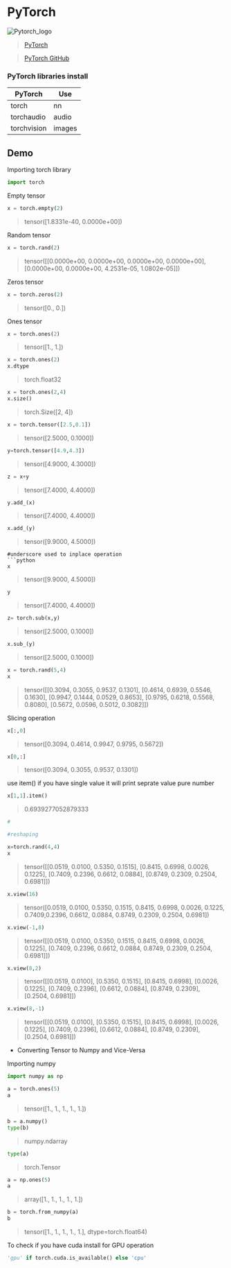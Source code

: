 # PyTorch


![Pytorch_logo](https://user-images.githubusercontent.com/58439868/133604410-de7e686c-c683-4239-8020-616b8cc304cb.png)


>[PyTorch](https://pytorch.org/)

>[PyTorch GitHub](https://github.com/pytorch/pytorch)

### PyTorch libraries install 



PyTorch         |      Use
--------------- |---------------
torch           |     nn
torchaudio      |     audio
torchvision     |     images


## Demo

Importing torch library

```python
import torch
```
Empty tensor

```python
x = torch.empty(2)
```
> tensor([1.8331e-40, 0.0000e+00])


Random tensor

```python
x = torch.rand(2)
```
>tensor([[0.0000e+00, 0.0000e+00, 0.0000e+00, 0.0000e+00],
        [0.0000e+00, 0.0000e+00, 4.2531e-05, 1.0802e-05]])

Zeros tensor

```python
x = torch.zeros(2)
```
>tensor([0., 0.])

Ones tensor
```python
x = torch.ones(2)
```
>tensor([1., 1.])



```python
x = torch.ones(2)
x.dtype
```
>torch.float32

```python
x = torch.ones(2,4)
x.size()
```
>torch.Size([2, 4])

```python
x = torch.tensor([2.5,0.1])
```
>tensor([2.5000, 0.1000])

```python
y=torch.tensor([4.9,4.3])
```
>tensor([4.9000, 4.3000])

```python
z = x+y
```
>tensor([7.4000, 4.4000])

```python
y.add_(x)
```
>tensor([7.4000, 4.4000])

```python
x.add_(y)
```
>tensor([9.9000, 4.5000])

```
#underscore used to inplace operation 
```python
x
```
>tensor([9.9000, 4.5000])
```python
y
```
>tensor([7.4000, 4.4000]) 

```python
z= torch.sub(x,y)
```
>tensor([2.5000, 0.1000])

```python
x.sub_(y)
```
> tensor([2.5000, 0.1000])

```python
x = torch.rand(5,4)
x
```
>tensor([[0.3094, 0.3055, 0.9537, 0.1301],
        [0.4614, 0.6939, 0.5546, 0.1630],
        [0.9947, 0.1444, 0.0529, 0.8653],
        [0.9795, 0.6218, 0.5568, 0.8080],
        [0.5672, 0.0596, 0.5012, 0.3082]])
   
  
Slicing operation
```python
x[:,0]
```
> tensor([0.3094, 0.4614, 0.9947, 0.9795, 0.5672])


```python
x[0,:]
```
> tensor([0.3094, 0.3055, 0.9537, 0.1301])

use item() if you have single value it will print seprate value pure number

```python
x[1,1].item()
```
> 0.6939277052879333

```python
#

#reshaping

x=torch.rand(4,4)
x
```
> tensor([[0.0519, 0.0100, 0.5350, 0.1515],
        [0.8415, 0.6998, 0.0026, 0.1225],
        [0.7409, 0.2396, 0.6612, 0.0884],
        [0.8749, 0.2309, 0.2504, 0.6981]])
        

```python
x.view(16)
```
>tensor([0.0519, 0.0100, 0.5350, 0.1515, 0.8415, 0.6998, 0.0026, 0.1225,
          0.7409,0.2396, 0.6612, 0.0884, 0.8749, 0.2309, 0.2504, 0.6981])
        
        
```python
x.view(-1,8)
```
> tensor([[0.0519, 0.0100, 0.5350, 0.1515, 0.8415, 0.6998, 0.0026, 0.1225],
          [0.7409, 0.2396, 0.6612, 0.0884, 0.8749, 0.2309, 0.2504, 0.6981]])


```python
x.view(8,2)
```
>tensor([[0.0519, 0.0100],
        [0.5350, 0.1515],
        [0.8415, 0.6998],
        [0.0026, 0.1225],
        [0.7409, 0.2396],
        [0.6612, 0.0884],
        [0.8749, 0.2309],
        [0.2504, 0.6981]])




```python
x.view(8,-1)
```
> tensor([[0.0519, 0.0100],
        [0.5350, 0.1515],
        [0.8415, 0.6998],
        [0.0026, 0.1225],
        [0.7409, 0.2396],
        [0.6612, 0.0884],
        [0.8749, 0.2309],
        [0.2504, 0.6981]])




- Converting Tensor to Numpy and Vice-Versa

Importing numpy

```python
import numpy as np
```

```python
a = torch.ones(5)
a
```
>tensor([1., 1., 1., 1., 1.])

```python
b = a.numpy()
type(b)
```
> numpy.ndarray

```python
type(a)
```
> torch.Tensor

```python
a = np.ones(5)
a
```
> array([1., 1., 1., 1., 1.])


```python
b = torch.from_numpy(a)
b
```
> tensor([1., 1., 1., 1., 1.], dtype=torch.float64)


To check if you have cuda install for GPU operation
```python
'gpu' if torch.cuda.is_available() else 'cpu'

```




